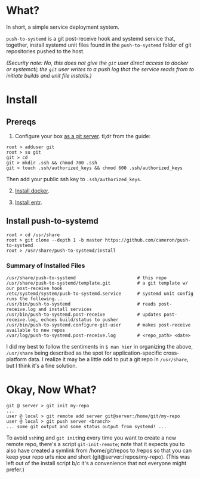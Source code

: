 # What?

In short, a simple service deployment system.

`push-to-systemd` is a git post-receive hook and systemd service that, together, install systemd unit files found in the `push-to-systemd` folder of git repositories pushed to the host.

_(Security note: No, this does not give the `git` user direct access to docker or systemctl; the `git` user writes to a push log that the service reads from to initiate builds and unit file installs.)_

# Install

## Prereqs

1. Configure your box [as a git server](https://git-scm.com/book/en/v2/Git-on-the-Server-Setting-Up-the-Server). tl;dr from the guide:
```
root > adduser git
root > su git
git > cd
git > mkdir .ssh && chmod 700 .ssh
git > touch .ssh/authorized_keys && chmod 600 .ssh/authorized_keys
```

Then add your public ssh key to `.ssh/authorized_keys`.

2. [Install docker](https://docs.docker.com/install/).

3. [Install entr](https://github.com/eradman/entr).

## Install push-to-systemd

```
root > cd /usr/share
root > git clone --depth 1 -b master https://github.com/cameron/push-to-systemd
root > /usr/share/push-to-systemd/install
```

### Summary of Installed Files
```
/usr/share/push-to-systemd                       # this repo
/usr/share/push-to-systemd/template.git          # a git template w/ our post-receive hook
/etc/systemd/system/push-to-systemd.service      # systemd unit config runs the following...
/usr/bin/push-to-systemd                         # reads post-receive.log and install services
/usr/bin/push-to-systemd.post-receive            # updates post-receive.log, echoes build/status to pusher
/usr/bin/push-to-systemd.configure-git-user      # makes post-receive available to new repos
/var/log/push-to-systemd.post-receive.log        # <repo_path> <date>
```

I did my best to follow the sentiments in `$ man hier` in organizing the above, `/usr/share` being described as the spot for application-specific cross-platform data. I realize it may be a little odd to put a git repo in `/usr/share`, but I think it's a fine solution.  

# Okay, Now What?

```
git @ server > git init my-repo
...
user @ local > git remote add server git@server:/home/git/my-repo
user @ local > git push server <branch>
... some git output and some status output from systemd! ...
```

To avoid `ssh`ing and `git init`ing every time you want to create a new remote repo, there's a script `git-init-remote`; note that it expects you to also have created a symlink from /home/git/repos to /repos so that you can keep your repo urls nice and short (git@server:/repos/my-repo). (This was left out of the install script b/c it's a convenience that not everyone might prefer.)
